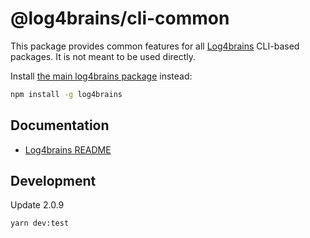 # @log4brains/cli-common

This package provides common features for all [Log4brains](https://github.com/thomvaill/log4brains) CLI-based packages.
It is not meant to be used directly.

Install [the main log4brains package](https://www.npmjs.com/package/log4brains) instead:

```bash
npm install -g log4brains
```

## Documentation

- [Log4brains README](https://github.com/thomvaill/log4brains/blob/master/README.md)

## Development

Update 2.0.9

```bash
yarn dev:test
```
